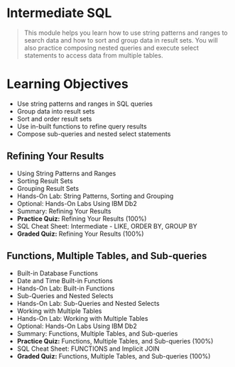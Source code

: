 # Intermediate SQL
> This module helps you learn how to use string patterns and ranges to search data and how to sort and group data in result sets. You will also practice composing nested queries and execute select statements to access data from multiple tables.
# Learning Objectives
- Use string patterns and ranges in SQL queries
- Group data into result sets
- Sort and order result sets
- Use in-built functions to refine query results
- Compose sub-queries and nested select statements
## Refining Your Results
- Using String Patterns and Ranges
- Sorting Result Sets
- Grouping Result Sets
- Hands-On Lab: String Patterns, Sorting and Grouping
- Optional: Hands-On Labs Using IBM Db2
- Summary: Refining Your Results
- **Practice Quiz:** Refining Your Results (100%)
- SQL Cheat Sheet: Intermediate - LIKE, ORDER BY, GROUP BY
- **Graded Quiz:** Refining Your Results (100%)
## Functions, Multiple Tables, and Sub-queries
- Built-in Database Functions
- Date and Time Built-in Functions
- Hands-On Lab: Built-in Functions
- Sub-Queries and Nested Selects
- Hands-On Lab: Sub-Queries and Nested Selects
- Working with Multiple Tables
- Hands-On Lab: Working with Multiple Tables
- Optional: Hands-On Labs Using IBM Db2
- Summary: Functions, Multiple Tables, and Sub-queries
- **Practice Quiz:** Functions, Multiple Tables, and Sub-queries (100%)
- SQL Cheat Sheet: FUNCTIONS and Implicit JOIN
- **Graded Quiz:** Functions, Multiple Tables, and Sub-queries (100%)
